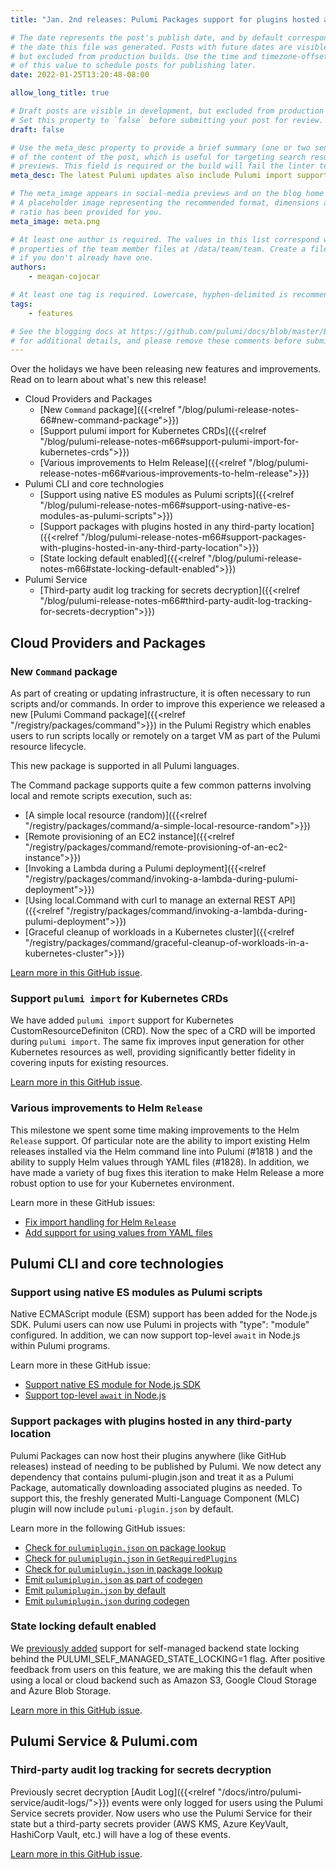 ```yaml
---
title: "Jan. 2nd releases: Pulumi Packages support for plugins hosted anywhere and Pulumi Service 3rd party audit for secrets decryption"

# The date represents the post's publish date, and by default corresponds with
# the date this file was generated. Posts with future dates are visible in development,
# but excluded from production builds. Use the time and timezone-offset portions of
# of this value to schedule posts for publishing later.
date: 2022-01-25T13:20:48-08:00

allow_long_title: true

# Draft posts are visible in development, but excluded from production builds.
# Set this property to `false` before submitting your post for review.
draft: false

# Use the meta_desc property to provide a brief summary (one or two sentences)
# of the content of the post, which is useful for targeting search results or social-media
# previews. This field is required or the build will fail the linter test.
meta_desc: The latest Pulumi updates also include Pulumi import support for Kubernetes CRD, various improvements to Helm Release, and native ES Module support. 

# The meta_image appears in social-media previews and on the blog home page.
# A placeholder image representing the recommended format, dimensions and aspect
# ratio has been provided for you.
meta_image: meta.png

# At least one author is required. The values in this list correspond with the `id`
# properties of the team member files at /data/team/team. Create a file for yourself
# if you don't already have one.
authors:
    - meagan-cojocar

# At least one tag is required. Lowercase, hyphen-delimited is recommended.
tags:
    - features

# See the blogging docs at https://github.com/pulumi/docs/blob/master/BLOGGING.md.
# for additional details, and please remove these comments before submitting for review.
---
```


Over the holidays we have been releasing new features and improvements. Read on to learn about what's new this release!

- Cloud Providers and Packages
  - [New `Command` package]({{<relref "/blog/pulumi-release-notes-66#new-command-package">}})
  - [Support pulumi import for Kubernetes CRDs]({{<relref "/blog/pulumi-release-notes-m66#support-pulumi-import-for-kubernetes-crds">}})
  - [Various improvements to Helm Release]({{<relref "/blog/pulumi-release-notes-m66#various-improvements-to-helm-release">}})
- Pulumi CLI and core technologies
  - [Support using native ES modules as Pulumi scripts]({{<relref "/blog/pulumi-release-notes-m66#support-using-native-es-modules-as-pulumi-scripts">}})
  - [Support packages with plugins hosted in any third-party location]({{<relref "/blog/pulumi-release-notes-m66#support-packages-with-plugins-hosted-in-any-third-party-location">}})
  - [State locking default enabled]({{<relref "/blog/pulumi-release-notes-m66#state-locking-default-enabled">}})
- Pulumi Service 
  - [Third-party audit log tracking for secrets decryption]({{<relref "/blog/pulumi-release-notes-m66#third-party-audit-log-tracking-for-secrets-decryption">}})

<!--more-->

## Cloud Providers and Packages

### New `Command` package

As part of creating or updating infrastructure, it is often necessary to run scripts and/or commands. In order to improve this experience we released a new [Pulumi Command package]({{<relref "/registry/packages/command">}}) in the Pulumi Registry which enables users to run scripts locally or remotely on a target VM as part of the Pulumi resource lifecycle.

This new package is supported in all Pulumi languages.

The Command package supports quite a few common patterns involving local and remote scripts execution, such as:
- [A simple local resource (random)]({{<relref "/registry/packages/command/a-simple-local-resource-random">}})
- [Remote provisioning of an EC2 instance]({{<relref "/registry/packages/command/remote-provisioning-of-an-ec2-instance">}})
- [Invoking a Lambda during a Pulumi deployment]({{<relref "/registry/packages/command/invoking-a-lambda-during-pulumi-deployment">}})
- [Using local.Command with curl to manage an external REST API]({{<relref "/registry/packages/command/invoking-a-lambda-during-pulumi-deployment">}})
- [Graceful cleanup of workloads in a Kubernetes cluster]({{<relref "/registry/packages/command/graceful-cleanup-of-workloads-in-a-kubernetes-cluster">}})

[Learn more in this GitHub issue](https://github.com/pulumi/pulumi/issues/99).

### Support `pulumi import` for Kubernetes CRDs

We have added `pulumi import` support for Kubernetes CustomResourceDefiniton (CRD). Now the spec of a CRD will be imported during `pulumi import`. The same fix improves input generation for other Kubernetes resources as well, providing significantly better fidelity in covering inputs for existing resources.

[Learn more in this GitHub issue](https://github.com/pulumi/pulumi-kubernetes/issues/1410).

### Various improvements to Helm `Release`

This milestone we spent some time making improvements to the Helm `Release` support. Of particular note are the ability to import existing Helm releases installed via the Helm command line into Pulumi (#1818 ) and the ability to supply Helm values through YAML files (#1828). In addition, we have made a variety of bug fixes this iteration to make Helm Release a more robust option to use for your Kubernetes environment.

Learn more in these GitHub issues:
- [Fix import handling for Helm `Release`](https://github.com/pulumi/pulumi-kubernetes/pull/1818)
- [Add support for using values from YAML files](https://github.com/pulumi/pulumi-kubernetes/pull/1828)

## Pulumi CLI and core technologies

### Support using native ES modules as Pulumi scripts

Native ECMAScript module (ESM) support has been added for the Node.js SDK. Pulumi users can now use Pulumi in projects with "type": "module" configured. In addition, we can now support top-level `await` in Node.js within Pulumi programs.

Learn more in these GitHub issue:
- [Support native ES module for Node.js SDK](https://github.com/pulumi/pulumi/issues/7764)
- [Support top-level `await` in Node.js](https://github.com/pulumi/pulumi/issues/5161)

### Support packages with plugins hosted in any third-party location

Pulumi Packages can now host their plugins anywhere (like GitHub releases) instead of needing to be published by Pulumi. We now detect any dependency that contains pulumi-plugin.json and treat it as a Pulumi Package, automatically downloading associated plugins as needed. To support this, the freshly generated Multi-Language Component (MLC) plugin will now include `pulumi-plugin.json` by default.

Learn more in the following GitHub issues:
- [Check for `pulumiplugin.json` on package lookup](https://github.com/pulumi/pulumi/issues/8515)
- [Check for `pulumiplugin.json` in `GetRequiredPlugins`](https://github.com/pulumi/pulumi/issues/8516)
- [Check for `pulumiplugin.json` in package lookup](https://github.com/pulumi/pulumi/issues/8517)
- [Emit `pulumiplugin.json` as part of codegen](https://github.com/pulumi/pulumi/issues/8530)
- [Emit `pulumiplugin.json` by default](https://github.com/pulumi/pulumi/issues/8527)
- [Emit `pulumiplugin.json` during codegen](https://github.com/pulumi/pulumi/issues/8532)

### State locking default enabled

We [previously added](https://github.com/pulumi/pulumi/pull/2697) support for self-managed backend state locking behind the  PULUMI_SELF_MANAGED_STATE_LOCKING=1 flag. After positive feedback from users on this feature, we are making this the default when using a local or cloud backend such as Amazon S3, Google Cloud Storage and Azure Blob Storage. 

[Learn more in this GitHub issue](https://github.com/pulumi/pulumi/issues/8565).

## Pulumi Service & Pulumi.com

### Third-party audit log tracking for secrets decryption

Previously secret decryption [Audit Log]({{<relref "/docs/intro/pulumi-service/audit-logs/">}}) events were only logged for users using the Pulumi Service secrets provider. Now users who use the Pulumi Service for their state but a third-party secrets provider (AWS KMS, Azure KeyVault, HashiCorp Vault, etc.) will have a log of these events. 

[Learn more in this GitHub issue](https://github.com/pulumi/pulumi/issues/8563).

